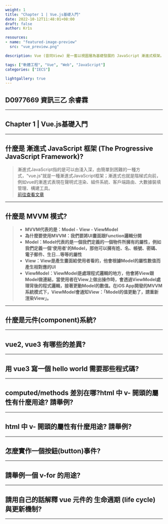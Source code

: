```yaml
---
weight: 1
title: "Chapter 1 | Vue.js基礎入門"
date: 2022-10-12T11:48:01+08:00
draft: false
author: Kr1s

resources:
- name: "featured-image-preview"
  src: "vue_preview.png"

description: Vue (音同View) 是一套以視圖層為基礎發展的 JavaScript 漸進式框架。與其他前端框架/函式庫不同的是，Vue.js 的目標是透過簡單的 API 提供開發者實作資料綁定與操作網頁上的元件，同時也因為 Vue.js 的核心把焦點關注在狀態與畫面的同步層級上，遂能夠輕易地與其他 JavaScript 函式庫、前端開發工具鍊等整合使用，成為一套完整的前端開發方案。

tags: ["軟體工程", "Vue", "Web", "JavaScript"]
categories: ["IECS"]

lightgallery: true
---
```


<!--more-->

## D0977669 資訊三乙 余睿霖

---

## Chapter 1 | Vue.js基礎入門

---


## 什麼是 漸進式 JavaScript 框架 (The Progressive JavaScript Framework)?

> 漸進式JavaScript指的是可以由淺入深，由簡單到困難的一種方式，“vue.js”就是一種漸進式JavaScript框架；漸進式也就是階梯式向前，例如vue的漸進式表現在聲明式渲染、組件系統、客戶端路由、大數據裝填管理、構建工具。   
  [前往查看文章](https://www.php.cn/website-design-ask-494424.html)


---


## 什麼是 MVVM 模式?


> - **MVVM代表的是：Model - View - ViewModel**   
> - **為什麼要使用MVVM：我們要將UI畫面跟Function邏輯分開**  
> - **Model：Model代表的是一個我們定義的一個物件所擁有的屬性，例如我們定義一個'使用者'的Model，那他可以擁有姓、名、帳號、密碼、電子郵件、生日...等等的屬性**
> - **View：View是產生畫面給使用者看的，他會根據Model的屬性數值而產生相對應的UI**  
> - **ViewModel：ViewModel是處理程式邏輯的地方，他會將View跟Model做連結，當使用者在View上做出操作時，會透過ViewModel處理背後的程式邏輯，接著更動Model的數值。在iOS App開發的MVVM系統模式下，ViewModel會通知View：「Model的值更動了，請重新渲染View」。**  

---


## 什麼是元件(component)系統?


---


## vue2, vue3 有哪些的差異?


---


## 用 vue3 寫一個 hello world 需要那些程式碼?


---



## computed/methods 差別在哪?html 中 v- 開頭的屬性有什麼用途? 請舉例?


---


## html 中 v- 開頭的屬性有什麼用途? 請舉例?


---


## 怎麼實作一個按鈕(button)事件?


---



## 請舉例一個 v-for 的用途?


---



## 請用自己的話解釋 vue 元件的 生命週期 (life cycle) 與更新機制?


---
